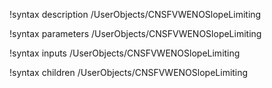 !syntax description /UserObjects/CNSFVWENOSlopeLimiting

!syntax parameters /UserObjects/CNSFVWENOSlopeLimiting

!syntax inputs /UserObjects/CNSFVWENOSlopeLimiting

!syntax children /UserObjects/CNSFVWENOSlopeLimiting
